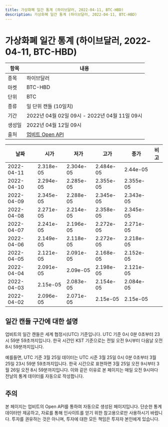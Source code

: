 ```yaml
---
title: 가상화폐 일간 통계 (하이브달러, 2022-04-11, BTC-HBD)
description: 가상화폐 일간 통계 (하이브달러, 2022-04-11, BTC-HBD)
---
```



가상화폐 일간 통계 (하이브달러, 2022-04-11, BTC-HBD)
===

|항목|내용|
|--|--|
|종목|하이브달러|
|마켓|BTC-HBD|
|단위|BTC|
|종류|일 단위 캔들 (10일치)|
|기간|2022년 04월 02일 09시 - 2022년 04월 11일 09시|
|생성일|2022년 04월 12일 09시|
|출처|[업비트 Open API](https://docs.upbit.com)|


|날짜|시가|저가|고가|종가|비고|
|--|--|--|--|--|--|
|2022-04-11|2.318e-05|2.304e-05|2.484e-05|2.44e-05|    |
|2022-04-10|2.294e-05|2.285e-05|2.355e-05|2.355e-05|    |
|2022-04-09|2.345e-05|2.288e-05|2.345e-05|2.343e-05|    |
|2022-04-08|2.271e-05|2.214e-05|2.358e-05|2.345e-05|    |
|2022-04-07|2.241e-05|2.196e-05|2.272e-05|2.271e-05|    |
|2022-04-06|2.149e-05|2.118e-05|2.272e-05|2.218e-05|    |
|2022-04-05|2.121e-05|2.091e-05|2.168e-05|2.152e-05|    |
|2022-04-04|2.091e-05|2.09e-05|2.198e-05|2.121e-05|    |
|2022-04-03|2.15e-05|2.083e-05|2.154e-05|2.084e-05|    |
|2022-04-02|2.096e-05|2.071e-05|2.15e-05|2.15e-05|    |


일간 캔들 구간에 대한 설명
---


업비트의 일간 캔들은 세계 협정시(UTC) 기준입니다. 
UTC 기준 0시 0분 0초부터 23시 59분 59초까지입니다. 
한국 시간인 KST 기준으로는 전일 오전 9시부터 다음날 오전 8시 59분까지입니다. 


예를들면, UTC 기준 3월 25일 데이터는 UTC 시준 3월 25일 0시 0분 0초부터 3월 25일 23시 59분 59초까지입니다. 
한국 시간으로 표현하면 3월 25일 오전 9시부터 3월 26일 오전 8시 59분까지입니다. 
이와 같은 이유로 본 페이지는 매일 오전 9시마다 전날의 통계 데이터를 자동으로 작성합니다. 


주의
---


본 페이지는 업비트의 Open API를 통하여 자동으로 생성된 페이지입니다. 
단순한 통계 데이터만 제공하고, 자료를 통해 인사이트를 얻기 위한 참고용으로만 사용하시기 바랍니다. 
투자를 권유하는 것은 아니며, 투자에 대한 모든 책임은 투자자 본인에게 있습니다. 
